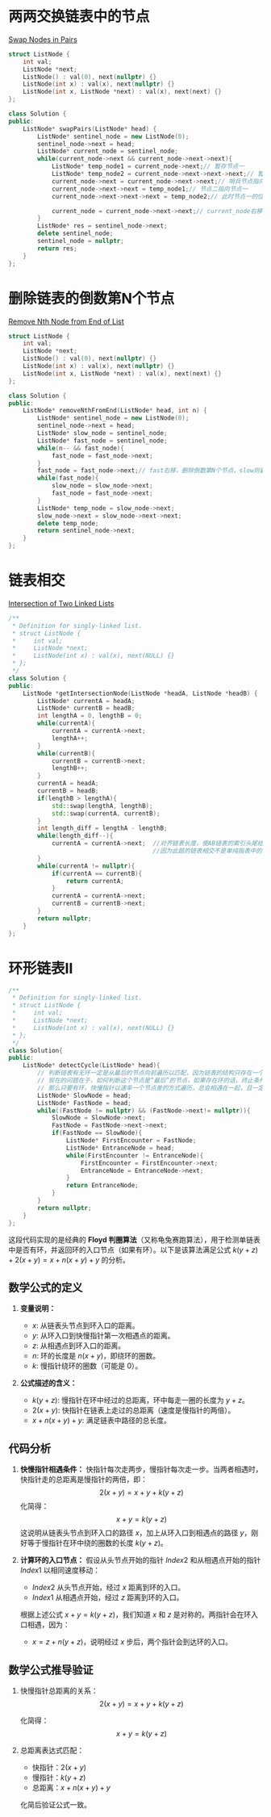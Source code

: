 # 两两交换链表中的节点

[Swap Nodes in Pairs](https://leetcode.cn/problems/swap-nodes-in-pairs/description/)

```cpp
struct ListNode {
    int val;
    ListNode *next;
    ListNode() : val(0), next(nullptr) {}
    ListNode(int x) : val(x), next(nullptr) {}
    ListNode(int x, ListNode *next) : val(x), next(next) {}
};

class Solution {
public:
    ListNode* swapPairs(ListNode* head) {
        ListNode* sentinel_node = new ListNode(0);
        sentinel_node->next = head;
        ListNode* current_node = sentinel_node;
        while(current_node->next && current_node->next->next){
            ListNode* temp_node1 = current_node->next;// 暂存节点一
            ListNode* temp_node2 = current_node->next->next->next;// 暂存节点三
            current_node->next = current_node->next->next;// 哨兵节点指向节点二
            current_node->next->next = temp_node1;// 节点二指向节点一
            current_node->next->next->next = temp_node2;// 此时节点一的位置为current_node->next->next，节点一指向节点三

            current_node = current_node->next->next;// current_node右移两个节点
        }
        ListNode* res = sentinel_node->next;
        delete sentinel_node;
        sentinel_node = nullptr;
        return res;
    }
};
```

# 删除链表的倒数第N个节点

[Remove Nth Node from End of List](https://leetcode.cn/problems/remove-nth-node-from-end-of-list/description/)

```cpp
struct ListNode {
    int val;
    ListNode *next;
    ListNode() : val(0), next(nullptr) {}
    ListNode(int x) : val(x), next(nullptr) {}
    ListNode(int x, ListNode *next) : val(x), next(next) {}
};

class Solution {
public:
    ListNode* removeNthFromEnd(ListNode* head, int n) {
        ListNode* sentinel_node = new ListNode(0);
        sentinel_node->next = head;
        ListNode* slow_node = sentinel_node;
        ListNode* fast_node = sentinel_node;
        while(n-- && fast_node){
            fast_node = fast_node->next;
        }
        fast_node = fast_node->next;// fast右移，删除倒数第N个节点，slow则最终会指向需要删除的上一个节点
        while(fast_node){
            slow_node = slow_node->next;
            fast_node = fast_node->next;
        }
        ListNode* temp_node = slow_node->next;
        slow_node->next = slow_node->next->next;
        delete temp_node;
        return sentinel_node->next;
    }
};
```

# 链表相交

[Intersection of Two Linked Lists](https://leetcode.cn/problems/intersection-of-two-linked-lists-lcci/description/)

```cpp
/**
 * Definition for singly-linked list.
 * struct ListNode {
 *     int val;
 *     ListNode *next;
 *     ListNode(int x) : val(x), next(NULL) {}
 * };
 */
class Solution {
public:
    ListNode *getIntersectionNode(ListNode *headA, ListNode *headB) {
        ListNode* currentA = headA;
        ListNode* currentB = headB;
        int lengthA = 0, lengthB = 0;
        while(currentA){
            currentA = currentA->next;
            lengthA++;
        }
        while(currentB){
            currentB = currentB->next;
            lengthB++;
        }
        currentA = headA;
        currentB = headB;
        if(lengthB > lengthA){
            std::swap(lengthA, lengthB);
            std::swap(currentA, currentB);
        }
        int length_diff = lengthA - lengthB;
        while(length_diff--){
            currentA = currentA->next;  //对齐链表长度，使AB链表的索引头尾结点对齐;
                                        //因为此题的链表相交不是单纯指表中的元素值一致，而是同样的地址
        }
        while(currentA != nullptr){
            if(currentA == currentB){
                return currentA;
            }
            currentA = currentA->next;
            currentB = currentB->next;
        }
        return nullptr;
    }
};
```
# 环形链表Ⅱ

```cpp
/**
 * Definition for singly-linked list.
 * struct ListNode {
 *     int val;
 *     ListNode *next;
 *     ListNode(int x) : val(x), next(NULL) {}
 * };
 */
class Solution{
public:
    ListNode* detectCycle(ListNode* head){
        // 判断链表有无环一定是从最后的节点向前遍历以匹配，因为链表的结构只存在一个指向后方的next，所以快指针优先遍历到队尾，再用next匹配
        // 现在的问题在于，如何判断这个节点是“最后”的节点，如果存在环的话，终止条件肯定不是next为空，理论来说，判断条件应该是next->next->...->next与当前的next位于同一位置
        // 那么只要有环，快慢指针以速率一个节点差的方式遍历，总会相遇在一起，且一定会相遇在环中
        ListNode* SlowNode = head;
        ListNode* FastNode = head;
        while((FastNode != nullptr) && (FastNode->next!= nullptr)){
            SlowNode = SlowNode->next;
            FastNode = FastNode->next->next;
            if(FastNode == SlowNode){
                ListNode* FirstEncounter = FastNode;
                ListNode* EntranceNode = head;
                while(FirstEncounter != EntranceNode){
                    FirstEncounter = FirstEncounter->next;
                    EntranceNode = EntranceNode->next;
                }
                return EntranceNode;
            }
        }
        return nullptr;
    }
};
```

这段代码实现的是经典的 **Floyd 判圈算法**（又称龟兔赛跑算法），用于检测单链表中是否有环，并返回环的入口节点（如果有环）。以下是该算法满足公式 $k(y+z) + 2(x+y) = x + n(x+y)+y$ 的分析。

## 数学公式的定义

1. **变量说明：**
   - $x$: 从链表头节点到环入口的距离。
   - $y$: 从环入口到快慢指针第一次相遇点的距离。
   - $z$: 从相遇点到环入口的距离。
   - $n$: 环的长度是 $n(x+y)$，即绕环的圈数。
   - $k$: 慢指针绕环的圈数（可能是 0）。

2. **公式描述的含义：**
   - $k(y+z)$: 慢指针在环中经过的总距离，环中每走一圈的长度为 $y+z$。
   - $2(x+y)$: 快指针在链表上走过的总距离（速度是慢指针的两倍）。
   - $x + n(x+y) + y$: 满足链表中路径的总长度。

## 代码分析

1. **快慢指针相遇条件：**
   快指针每次走两步，慢指针每次走一步。当两者相遇时，快指针走的总距离是慢指针的两倍，即：
   $$
   2(x + y) = x + y + k(y + z)
   $$
   化简得：
   $$
   x + y = k(y + z)
   $$
   这说明从链表头节点到环入口的路径 $x$，加上从环入口到相遇点的路径 $y$，刚好等于慢指针在环中绕的圈数的长度 $k(y + z)$​​。

2. **计算环的入口节点：**
   假设从头节点开始的指针 $Index2$ 和从相遇点开始的指针 $Index1$ 以相同速度移动：

   - $Index2$ 从头节点开始，经过 $x$ 距离到环的入口。
   - $Index1$ 从相遇点开始，经过 $z$ 距离到环的入口。

   根据上述公式 $x + y = k(y+z)$，我们知道 $x$ 和 $z$ 是对称的。两指针会在环入口相遇，因为：

   - $x = z + n(y+z)$，说明经过 $x$ 步后，两个指针会到达环的入口。

## 数学公式推导验证

1. 快慢指针总距离的关系：
   $$
   2(x + y) = x + y + k(y + z)
   $$
   

   化简得：
   $$
   x + y = k(y + z)
   $$
   

2. 总距离表达式匹配：

   - 快指针：$2(x + y)$
   - 慢指针：$k(y + z)$
   - 总距离：$x + n(x + y) + y$

   化简后验证公式一致。

